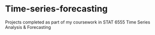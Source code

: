 # Time-series-forecasting

Projects completed as part of my coursework in STAT 6555 Time Series Analysis & Forecasting
